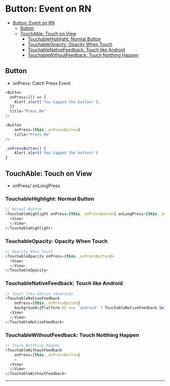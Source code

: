 # Button: Event on RN

- [Button: Event on RN](#button-event-on-rn)
  - [Button](#button)
  - [TouchAble: Touch on View](#touchable-touch-on-view)
    - [TouchableHighlight: Normal Button](#touchablehighlight-normal-button)
    - [TouchableOpacity: Opacity When Touch](#touchableopacity-opacity-when-touch)
    - [TouchableNativeFeedback: Touch like Android](#touchablenativefeedback-touch-like-android)
    - [TouchableWithoutFeedback: Touch Notthing Happen](#touchablewithoutfeedback-touch-notthing-happen)

## Button

- onPress: Catch Press Event

```js
<Button
  onPress={() => {
    Alert.alert('You tapped the button!');
  }}
  title="Press Me"
/>
```

```js
<Button
    onPress={this._onPressButton}
    title="Press Me"
/>

_onPressButton() {
    Alert.alert('You tapped the button!')
}
```

## TouchAble: Touch on View

- onPress/ onLongPress

### TouchableHighlight: Normal Button

```js
// Normal Button
<TouchableHighlight onPress={this._onPressButton} onLongPress={this._onLongPressButton} underlayColor="white">
  <View>
  </View>
</TouchableHighlight>
```

### TouchableOpacity: Opacity When Touch

```js
// Opacity When Touch
<TouchableOpacity onPress={this._onPressButton}>
  <View>
  </View>
</TouchableOpacity>
```

### TouchableNativeFeedback: Touch like Android

```js
// Touch like Native (Android)
<TouchableNativeFeedback
    onPress={this._onPressButton}
    background={Platform.OS === 'android' ? TouchableNativeFeedback.SelectableBackground() : ''}>
  <View>
  </View>
</TouchableNativeFeedback>
```

### TouchableWithoutFeedback: Touch Notthing Happen

```js
// Touch Notthing Happen
<TouchableWithoutFeedback
    onPress={this._onPressButton}
    >
  <View>
  </View>
</TouchableWithoutFeedback>
```

---
